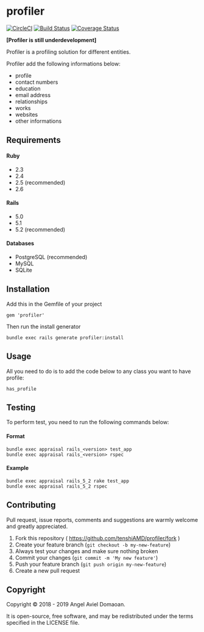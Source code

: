 profiler
=========

[![CircleCI](https://circleci.com/gh/tenshiAMD/profiler.svg?style=svg)](https://circleci.com/gh/tenshiAMD/profiler)
[![Build Status](https://travis-ci.org/tenshiAMD/profiler.svg?branch=master)](https://travis-ci.org/tenshiAMD/profiler)
[![Coverage Status](https://coveralls.io/repos/github/tenshiAMD/profiler/badge.svg?branch=master)](https://coveralls.io/github/tenshiAMD/profiler?branch=master)

**[Profiler is still underdevelopment]**

Profiler is a profiling solution for different entities.

Profiler add the following informations below:
* profile
* contact numbers
* education
* email address
* relationships
* works
* websites
* other informations

## Requirements
#### Ruby
* 2.3
* 2.4
* 2.5 (recommended)
* 2.6

#### Rails
* 5.0
* 5.1
* 5.2 (recommended)

#### Databases
* PostgreSQL (recommended)
* MySQL
* SQLite

## Installation
Add this in the Gemfile of your project
```
gem 'profiler'
```

Then run the install generator
```
bundle exec rails generate profiler:install 
```

## Usage
All you need to do is to add the code below to any class you want to have profile:
```
has_profile
```

## Testing
To perform test, you need to run the following commands below:

#### Format
```
bundle exec appraisal rails_<version> test_app
bundle exec appraisal rails_<version> rspec
```
#### Example
```
bundle exec appraisal rails_5_2 rake test_app 
bundle exec appraisal rails_5_2 rspec
```

## Contributing
Pull request, issue reports, comments and suggestions are warmly welcome and greatly appreciated.

1. Fork this repository ( https://github.com/tenshiAMD/profiler/fork )
2. Create your feature branch (`git checkout -b my-new-feature`)
3. Always test your changes and make sure nothing broken
4. Commit your changes (`git commit -m 'My new feature'`)
5. Push your feature branch (`git push origin my-new-feature`)
6. Create a new pull request

## Copyright
Copyright © 2018 - 2019 Angel Aviel Domaoan. 

It is open-source, free software, and may be
redistributed under the terms specified in the LICENSE file.
